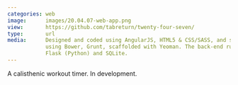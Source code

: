 ```yaml
---
categories: web
image:      images/20.04.07-web-app.png
view:       https://github.com/tabreturn/twenty-four-seven/
type:       url
media:      Designed and coded using AngularJS, HTML5 & CSS/SASS, and setup 
            using Bower, Grunt, scaffolded with Yeoman. The back-end runs on
            Flask (Python) and SQLite.
---
```

A calisthenic workout timer. In development.
